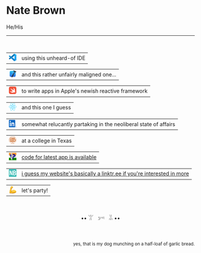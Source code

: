 <!-- "text-align: center" is for compatability of VSCode with GitHub's .md renderer, despite its apparent redundancy -->
<!-- <p align="center"> -->
<!-- <img src="./img/garrish.png" height="200"> -->
# Nate Brown
He/His
<!-- </p> -->
<hr />
<br/>
<table>
    <tr>
        <td vlign="center">
            <img src="./img/vscode.svg" height="20"> 
        </td>
        <td vlign="center">
            using this unheard-of IDE 
        </td>  
    </tr>
</table>
<table>
    <tr>
        <td vlign="center">
            <img src="./img/xcode.png" height="20"> 
        </td>
        <td vlign="center">
            and this rather unfairly maligned one...
        </td>  
    </tr>
</table>
<table>
    <tr>
        <td vlign="center">
            <img src="./img/swift.svg" height="20"> 
        </td>
        <td vlign="center">
            to write apps in Apple's newish reactive framework
        </td>  
    </tr>
</table>
<table>
    <tr>
        <td vlign="center">
            <img src="./img/react.svg" height="20" width="20"> 
        </td>
        <td vlign="center">
            and this one I guess
        </td>  
    </tr>
</table> 
<table>
    <tr>
        <td vlign="center">
            <a href="https://www.linkedin.com/in/natesabrown">
                <img src="./img/linkedin.svg" height="20" width="20"> 
            </a>
        </td>
        <td vlign="center">
            somewhat relucantly partaking in the neoliberal state of affairs
        </td>  
    </tr>
</table> 
<table>
    <tr>
        <td vlign="center">
            <img src="./img/utd.png" height="20" width="20"> 
        </td>
        <td vlign="center">
            at a college in Texas
        </td>  
    </tr>
</table> 
<a href="https://github.com/natesabrown/india_states_map_game">
    <table>
        <tr>
            <td vlign="center">
                <img src="./img/india.png" height="20" width="20"> 
            </td>
            <td vlign="center">
                code for latest app is available
            </td>  
        </tr>
    </table> 
</a>
<a href="https://natesabrown.com/">
    <table>
        <tr>
            <td vlign="center">
                <img src="./img/favi.png" height="20" width="20"> 
            </td>
            <td vlign="center">
                i guess my website's basically a linktr.ee if you're interested in more
            </td>  
        </tr>
    </table> 
</a>
<table>
    <tr>
        <td vlign="center">
            <img src="./img/muscle.png" height="20" width="20"> 
        </td>
        <td vlign="center">
           let's party!
        </td>  
    </tr>
</table>  

<br />
<p align="center" style="text-align: center"> •• 𓀠 &nbsp;  𓀒  &nbsp; 𓀡 •• </p>
</br>

<p align="right"><sub>yes, that is my dog munching on a half-loaf of garlic bread.</sub></p>
